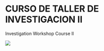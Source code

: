 # CURSO DE TALLER DE INVESTIGACION II
Investigation Workshop Course II

![](http://tectijuana.edu.mx/wp-content/uploads/2014/11/Heading-Ing-sistemas-2048x672.png)
